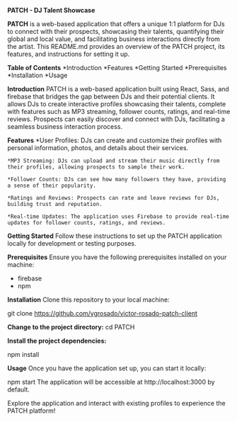 **PATCH - DJ Talent Showcase**

**PATCH** 
is a web-based application that offers a unique 1:1 platform for DJs to connect with their prospects, showcasing their talents, quantifying their global and local value, and facilitating business interactions directly from the artist. This README.md provides an overview of the PATCH project, its features, and instructions for setting it up.

**Table of Contents**
*Introduction
*Features
*Getting Started
    *Prerequisites
    *Installation
*Usage

**Introduction**
PATCH is a web-based application built using React, Sass, and firebase that bridges the gap between DJs and their potential clients. It allows DJs to create interactive profiles showcasing their talents, complete with features such as MP3 streaming, follower counts, ratings, and real-time reviews. Prospects can easily discover and connect with DJs, facilitating a seamless business interaction process.

**Features**
    *User Profiles: DJs can create and customize their profiles with personal information, photos, and details about their services.

    *MP3 Streaming: DJs can upload and stream their music directly from their profiles, allowing prospects to sample their work.

    *Follower Counts: DJs can see how many followers they have, providing a sense of their popularity.

    *Ratings and Reviews: Prospects can rate and leave reviews for DJs, building trust and reputation.

    *Real-time Updates: The application uses Firebase to provide real-time updates for follower counts, ratings, and reviews.

**Getting Started**
Follow these instructions to set up the PATCH application locally for development or testing purposes.

**Prerequisites**
Ensure you have the following prerequisites installed on your machine:

* firebase
* npm

**Installation**
Clone this repository to your local machine:

git clone https://github.com/vgrosado/victor-rosado-patch-client

**Change to the project directory:**
cd PATCH

**Install the project dependencies:**

npm install

**Usage**
Once you have the application set up, you can start it locally:

npm start
The application will be accessible at http://localhost:3000 by default.

Explore the application and interact with existing profiles to experience the PATCH platform!